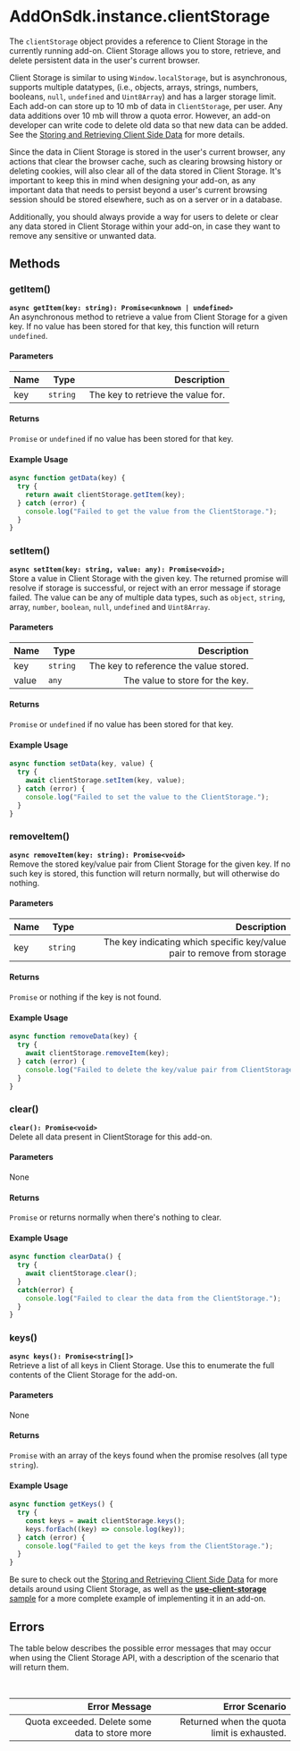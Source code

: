 # AddOnSdk.instance.clientStorage
The `clientStorage` object provides a reference to Client Storage in the currently running add-on. Client Storage allows you to store, retrieve, and delete persistent data in the user's current browser.

Client Storage is similar to using `Window.localStorage`, but is asynchronous, supports multiple datatypes, (i.e., objects, arrays, strings, numbers, booleans, `null`, `undefined` and `Uint8Array`) and has a larger storage limit. Each add-on can store up to 10 mb of data in `ClientStorage`, per user. Any data additions over 10 mb will throw a quota error. However, an add-on developer can write code to delete old data so that new data can be added. See the [Storing and Retrieving Client Side Data](../../guides/develop/index.md#storing-and-retrieving-client-side-data) for more details. 

<InlineAlert slots="text1, text2" variant="info"/>

Since the data in Client Storage is stored in the user's current browser, any actions that clear the browser cache, such as clearing browsing history or deleting cookies, will also clear all of the data stored in Client Storage. It's important to keep this in mind when designing your add-on, as any important data that needs to persist beyond a user's current browsing session should be stored elsewhere, such as on a server or in a database.

Additionally, you should always provide a way for users to delete or clear any data stored in Client Storage within your add-on, in case they want to remove any sensitive or unwanted data.


## Methods

### getItem()
**`async getItem(key: string): Promise<unknown | undefined>`**<br/>
An asynchronous method to retrieve a value from Client Storage for a given key. If no value has been stored for that key, this function will return `undefined`.

#### Parameters
| Name          | Type      | Description   |
| ------------- | --------- | -----------:  |
| key           | `string ` | The key to retrieve the value for. |


#### Returns 
`Promise` or `undefined` if no value has been stored for that key.

#### Example Usage
```js
async function getData(key) {
  try {
    return await clientStorage.getItem(key);
  } catch (error) {
    console.log("Failed to get the value from the ClientStorage.");
  }
}
```

### setItem()
**`async setItem(key: string, value: any): Promise<void>;`**<br/>
Store a value in Client Storage with the given key. The returned promise will resolve if storage is successful, or reject with an error message if storage failed. The value can be any of multiple data types, such as `object`, `string`, array, `number`, `boolean`, `null`, `undefined` and `Uint8Array`.

#### Parameters
| Name          | Type      | Description   |
| ------------- | --------- | -----------:  |
| key           | `string ` | The key to reference the value stored. |
| value         | `any `    | The value to store for the key. |


#### Returns 
`Promise` or `undefined` if no value has been stored for that key.

#### Example Usage
```js
async function setData(key, value) {
  try {
    await clientStorage.setItem(key, value);
  } catch (error) {
    console.log("Failed to set the value to the ClientStorage.");
  }
}
```

### removeItem()
**`async removeItem(key: string): Promise<void>`**<br/>
Remove the stored key/value pair from Client Storage for the given key. If no such key is stored, this function will return normally, but will otherwise do nothing.

#### Parameters
| Name          | Type      | Description   |
| ------------- | --------- | -----------:  |
| key           | `string ` | The key indicating which specific key/value pair to remove from storage|


#### Returns 
`Promise` or nothing if the key is not found.

#### Example Usage
```js
async function removeData(key) {
  try {
    await clientStorage.removeItem(key);
  } catch (error) {
    console.log("Failed to delete the key/value pair from ClientStorage.");
  }
}
```

### clear()
**`clear(): Promise<void>`**<br/>
Delete all data present in ClientStorage for this add-on.

#### Parameters
None

#### Returns 
`Promise` or returns normally when there's nothing to clear.

#### Example Usage
```js
async function clearData() {
  try {
    await clientStorage.clear();
  }
  catch(error) {
    console.log("Failed to clear the data from the ClientStorage.");
  }
}
```

### keys()
**`async keys(): Promise<string[]>`**<br/>
Retrieve a list of all keys in Client Storage. Use this to enumerate the full contents of the Client Storage for the add-on.

#### Parameters
None

#### Returns 
`Promise` with an array of the keys found when the promise resolves (all type `string`).

#### Example Usage
```js
async function getKeys() {
  try {
    const keys = await clientStorage.keys();
    keys.forEach((key) => console.log(key));
  } catch (error) {
    console.log("Failed to get the keys from the ClientStorage.");
  }
}
```

<InlineAlert slots="text" variant="info"/>

Be sure to check out the [Storing and Retrieving Client Side Data](../../guides/develop/index.md#storing-and-retrieving-client-side-data) for more details around using Client Storage, as well as the [**use-client-storage** sample](../../samples.md) for a more complete example of implementing it in an add-on.

## Errors
The table below describes the possible error messages that may occur when using the Client Storage API, with a description of the scenario that will return them.

<br/>

| Error Message                  |   Error Scenario                 |
|-------------------------------:|-------------------------------------------------:|
| Quota exceeded. Delete some data to store more | Returned when the quota limit is exhausted. |
